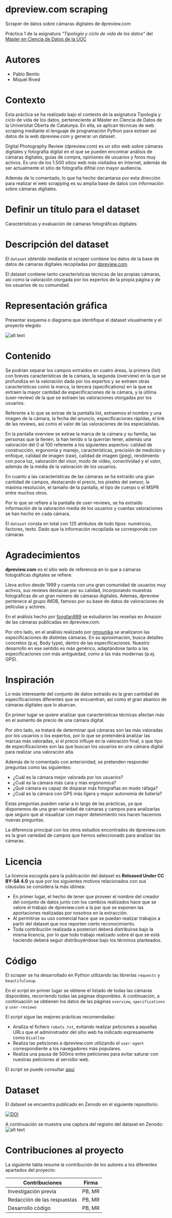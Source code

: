 # dpreview.com scraping
Scraper de datos sobre cámaras digitales de dpreview.com

Práctica 1 de la asignatura *"Tipología y ciclo de vida de los datos"* del [Máster en Ciencia de Datos de la UOC](https://estudios.uoc.edu/es/masters-universitarios/data-science/presentacion)

# Autores

* Pablo Benito
* Miquel Rived 

# Contexto
Esta práctica se ha realizado bajo el contexto de la asignatura Tipología y ciclo de vida de los datos, perteneciente al Máster en Ciencia de Datos de la Universitat Oberta de Catalunya. En ella, se aplican técnicas de web scraping mediante el lenguaje de programación Python para extraer así datos de la web dpreview.com y generar un dataset.

Digital Photography Review (dpreview.com) es un sitio web sobre cámaras digitales y fotografía digital en el que se pueden encontrar análisis de cámaras digitales, guías de compra, opiniones de usuarios y foros muy activos. Es uno de los 1.500 sitios web más visitados en Internet, además de ser actualmente el sitio de fotografía difital con mayor audiencia. 

Además de lo comentado, lo que ha hecho decantarse por esta dirección para realizar el web scrapping es su amplia base de datos con información sobre cámaras dígitales.

# Definir un título para el dataset
Características y evaluación de cámaras fotográficas digitales

# Descripción del dataset
El `dataset` obtenido mediante el scraper contiene los datos de la base de datos de cámaras digitales recopiladas por [dpreview.com](dpreview.com).

El dataset contiene tanto características técnicas de las propias cámaras, así como la valoración otorgada por los expertos de la propia página y de los usuarios de su comunidad.

# Representación gráfica

Presentar esquema o diagrama que identifique el dataset visualmente y el proyecto elegido

![alt text](representation.png "Representación gráfica del dataset")
# Contenido

Se podrían separar los campos extraídos en cuatro áreas, la primera (list) con breves características de la cámara, la segunda (overview) en la que se profundiza en la valoración dada por los expertos y se extraen otras características como la marca, la tercera (specifications) en la que se extraen la mayor cantidad de especificaciones de la cámara, y la última (user-review) de la que se extraen las valoraciones otorgadas por los usuarios.

Referente a lo que se extrae de la pantalla list, extraemos el nombre y una imagen de la cámara, la fecha del anuncio, especificaciones rápidas, el link de las reviews, así como el valor de las valoraciones de los especialistas. 

En la pantalla overview se extrae la marca de la cámara y su familia, las personas que la tienen, la han tenido o la querrían tener, además una valoración del 0 al 100 referente a los siguientes aspectos: calidad de construcción, ergonomía y manejo, características, precisión de medición y enfoque, calidad de imagen (raw), calidad de imagen (jpeg), rendimiento con poca luz, valoración del visor, modo de vídeo, conectividad y el valor, además de la media de la valoración de los usuarios.

En cuanto a las características de las cámaras se ha extraído una gran cantidad de campos, destacando el precio, los píxeles del sensor, la máxima resolución, el tamaño de la pantalla, el tipo de cuerpo o el MSPR entre muchos otros.

Por lo que se refiere a la pantalla de user-reviews, se ha extraído información de la valoración media de los usuarios y cuantas valoraciones se han hecho en cada cámara.

El `dataset` consta en total con 125 atributos de todo tipos: numéricos, factores, texto. Dado que la información recopilada se corresponde con cámaras


# Agradecimientos

**dpreview.com** es el sitio web de referencia en lo que a cámaras fotográficas digitales se refiere.

Lleva activo desde 1999 y cuenta con una gran comunidad de usuarios muy activos, sus reviews destacan por su calidad, incorporando muestras fotográficas de un gran número de cámaras digitales. Además, dpreview pertenece al grupo IMDB, famoso por su base de datos de valoraciones de películas y actores.

En el análisis hecho por [fongfan999](https://github.com/fongfan999/dpreview_analyzer) se estudiaron las reseñas en Amazon de las cámaras publicadas en dpreview.com.

Por otro lado, en el análisis  realizado por [nmounika](https://github.com/nmounika/dpreview_webscrape/blob/master/camera%20webscrape%20dpreview.py) se analizaron las especificaciones de distintas cámaras. En su aproximación, busca detalles concretos (p.ej. Body type), dentro de las especificaciones. Nuestro desarrollo en ese sentido es más genérico, adaptándose tanto a las especificaciones con más antiguedad, como a las más modernas (p.ej. GPS).


# Inspiración

Lo más interesante del conjunto de datos extraído es la gran cantidad de especificaciones diferentes que se encuentran, así como el gran abanico de cámaras digitales que lo abarcan.

En primer lugar se quiere analizar que características técnicas afectan más en el aumento de precio de una cámara digital.

Por otro lado, se tratará de determinar qué cámaras son las más valoradas por los usuarios o los expertos, por lo que se pretenderá analizar las marcas más valoradas, si el precio influye en la valoración final, o que tipo de especificaciones son las que buscan los usuarios en una cámara digital para realizar una valoración alta.

Además de lo comentado con anterioridad, se pretenden responder preguntas como las siguientes:

- ¿Cuál es la cámara mejor valorada por los usuarios?
- ¿Cuál es la cámara más cara y más ergónomica?
- ¿Qué cámara es capaz de disparar más fotografías en modo ráfaga?
- ¿Cuál es la cámara con GPS más ligera y mayor autonomía de batería?

Estas preguntas pueden variar a lo largo de las prácticas, ya que disponemos de una gran variedad de cámaras y campos para analizarlas que seguro que al visualizar con mayor detenimiento nos hacen hacernos nuevas preguntas.

La diferencia principal con los otros estudios encontrados de dpreview.com es la gran variedad de campos que hemos seleccionado para analizar las cámaras.

# Licencia

La licencia escogida para la publicación del dataset es **Released Under CC BY-SA 4.0** ya que por los siguientes motivos relacionados con sus cláusulas se considera la más idónea:
- En primer lugar, el hecho de tener que proveer el nombre del creador del conjunto de datos junto con los cambios realizados hace que se valore el trabajo de dpreview.com a la par que se exponen las aportaciones realizadas por nosotros en la extracción.
- Al permitirse su uso comercial hace que se puedan realizar trabajos a partir del dataset que nos reporten cierto reconocimiento.
- Toda contribución realizada a posteriori deberá distribuirse bajo la misma licencia, por lo que todo trabajo realizado sobre el que se está haciendo deberá seguir distribuyéndose bajo los términos planteados.

# Código

El scraper se ha desarrollado en Python utilizando las librerías `requests` y `beautifulsoup`. 

En el *script* en primer lugar se obtiene el listado de todas las cámaras disponibles, recorriendo todas las páginas disponibles. A continuación, a continuación se obtienen los datos de las páginas `overview`, `specifications` y `user-reviews`

El *script* sigue las mejores prácticas recomendadas:

- Analiza el fichero `robots.txt`, evitando realizar peticiones a aquellas URLs que el administrador del sitio web ha indicado expresamente como `Disallow`
- Realiza las peticiones a dpreview.com utilizando el `user-agent` correspondiente a los navegadores más populares.
- Realiza una pausa de 500ms entre peticiones para evitar saturar con nuestras peticiones al servidor web.


El *script* se puede consultar [aquí](app.py)


# Dataset
El dataset se encuentra publicado en Zenodo en el siguiente repositorio: 

[![DOI](https://zenodo.org/badge/DOI/10.5281/zenodo.4660007.svg)](https://doi.org/10.5281/zenodo.4660007)

A continuación se muestra una captura del registro del dataset en Zenodo:
![alt text](zenodo.png "Dataset en Zenodo")

# Contribuciones al proyecto

La siguiente tabla resume la contribución de los autores a los diferentes apartados del proyecto:

| Contribuciones              | Firma     |
| --------------------------- | --------- |
| Investigación previa        | PB, MR    |
| Redacción de las respuestas | PB, MR    |
| Desarrollo código           | PB, MR    |
